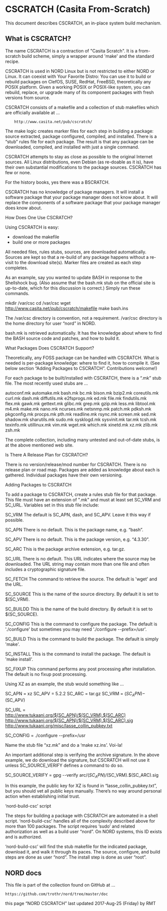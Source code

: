 # CSCRATCH (Casita From-Scratch)

This document describes CSCRATCH, an in-place system build mechanism.

## What is CSCRATCH?

The name CSCRATCH is a contraction of "Casita Scratch". 
It is a from-scratch build scheme, simply a wrapper around 'make' and the standard recipe. 

CSCRATCH is used in NORD Linux but is not restricted to either NORD or Linux. It can coexist with Your Favorite Distro: You can use it to build or rebuild packages on ClefOS, SUSE, RedHat, FreeBSD, theoretically any POSIX platform. Given a working POSIX or POSIX-like system, you can rebuild, replace, or upgrade many of its component packages with fresh versions from source. 

CSCRATCH consists of a makefile and a collection of stub makefiles which are officially available at … 


        http://www.casita.net/pub/cscratch/ 


The make logic creates marker files for each step in building a package: source extracted, package configured, compiled, and installed. There is a “stub” rules file for each package. The result is that any package can be downloaded, compiled, and installed with just a single command. 


CSCRATCH attempts to stay as close as possible to the original Internet sources. All Linux distributions, even Debian (as re-doable as it is), have their own substantial modifications to the package sources. CSCRATCH has few or none. 


For the history books, yes there was a BSCRATCH. 


CSCRATCH has no knowledge of package managers. It will install a software package that your package manager does not know about. It will replace the components of a software package that your package manager does know about. 




How Does One Use CSCRATCH?


Using CSCRATCH is easy: 


* download the makefile 
* build one or more packages 


All needed files, rules stubs, sources, are downloaded automatically. Sources are kept so that a re-build of any package happens without a re-visit to the download site(s). Marker files are created as each step completes. 


As an example, say you wanted to update BASH in response to the Shellshock bug. (Also assume that the bash.mk stub on the official site is up-to-date, which for this discussion is correct.) Simply run these commands. 


mkdir /var/csc
cd /var/csc
wget http://www.casita.net/pub/cscratch/makefile
make bash.ins


The /var/csc directory is convention, not a requirement. 
/var/csc directory is the home directory for user “nord” in NORD. 


bash.mk is retrieved automatically. 
It has the knowledge about where to find the BASH source code and patches, and how to build it. 




What Packages Does CSCRATCH Support?


Theoretically, any FOSS package can be handled with CSCRATCH. 
What is needed is per-package knowledge: where to find it, how to compile it. 
(See below section “Adding Packages to CSCRATCH”. Contributions welcome!) 


For each package to be built/installed with CSCRATCH, there is a “.mk” stub file. The most recently used stubs are … 




autoconf.mk automake.mk bash.mk bc.mk bison.mk bzip2.mk coreutils.mk curl.mk dash.mk diffutils.mk e2fsprogs.mk ed.mk file.mk findutils.mk flex.mk gawk.mk gettext.mk glibc.mk grep.mk gzip.mk less.mk libtool.mk m4.mk make.mk nano.mk ncurses.mk netsnmp.mk patch.mk pdksh.mk pkgconfig.mk procps.mk pth.mk readline.mk rsync.mk screen.mk sed.mk shadow.mk sharutils.mk sudo.mk sysklogd.mk sysvinit.mk tar.mk tcsh.mk texinfo.mk utillinux.mk vim.mk wget.mk which.mk xinetd.mk xz.mk zlib.mk zsh.mk




The complete collection, including many untested and out-of-date stubs, is at the above mentioned web site. 




Is There A Release Plan for CSCRATCH?


There is no version/release/mod number for CSCRATCH. 
There is no release plan or road map. 
Packages are added as knowledge about each is gathered. 
Individual packages have their own versioning. 




Adding Packages to CSCRATCH


To add a package to CSCRATCH, create a rules stub file for that package. 
This file must have an extension of ".mk" and must at least set SC_VRM and SC_URL.  Variables set in this stub file include: 


SC_VRM
The default is SC_APN, dash, and SC_APV. Leave it this way if possible. 


SC_APN
There is no default. This is the package name, e.g. “bash”. 


SC_APV
There is no default. This is the package version, e.g. “4.3.30”. 


SC_ARC
This is the package archive extension, e.g. tar.gz. 


SC_URL
There is no default.  This URL indicates where the source may be downloaded. The URL string may contain more than one file and often includes a cryptographic signature file. 


SC_FETCH
The command to retrieve the source. The default is 'wget' and the URL. 


SC_SOURCE
This is the name of the source directory. By default it is set to $(SC_VRM). 


SC_BUILDD
This is the name of the build directory. By default it is set to $(SC_SOURCE). 


SC_CONFIG
This is the command to configure the package. The default is './configure' 
but sometimes you may need './configure --prefix=/usr'. 


SC_BUILD
This is the command to build the package. The default is simply 'make'. 


SC_INSTALL
This is the command to install the package. The default is 'make install'. 


SC_FIXUP
This command performs any post processing after installation. 
The default is no fixup post processing. 


Using XZ as an example, the stub would something like … 


SC_APN    =    xz
SC_APV    =    5.2.2
SC_ARC    =    tar.gz
SC_VRM    =    $(SC_APN)-$(SC_APV)


SC_URL    =   \
http://www.tukaani.org/$(SC_APN)/$(SC_VRM).$(SC_ARC) \
http://www.tukaani.org/$(SC_APN)/$(SC_VRM).$(SC_ARC).sig \
 http://www.tukaani.org/misc/lasse_collin_pubkey.txt


SC_CONFIG    =    ./configure --prefix=/usr


Name the stub file “xz.mk” and do a ‘make xz.ins’. Voi-la! 


An important additional step is verifying the archive signature. In the above example, we do download the signature, but CSCRATCH will not use it unless SC_SOURCE_VERIFY defines a command to do so. 


SC_SOURCE_VERIFY = gpg --verify arc/$(SC_APN)/$(SC_VRM).$(SC_ARC).sig


In this example, the public key for XZ is found in “lasse_collin_pubkey.txt”, but you should vet all public keys manually. There’s no way around personal action when establishing initial trust. 




‘nord-build-csc’ script


The steps for building a package with CSCRATCH are automated in a shell script. ‘nord-build-csc’ handles all of the complexity described above for more than 100 packages. The script requires ‘sudo’ and related authorization as well as a build user “nord”. On NORD systems, this ID exists and is authorized. 


‘nord-build-csc’ will find the stub makefile for the indicated package, download it, and walk it through its paces. The source, configure, and build steps are done as user “nord”. The install step is done as user “root”. 




## NORD docs

This file is part of the collection found on GitHub at ...

    https://github.com/trothr/nord/tree/master/doc

this page “NORD CSCRATCH” last updated 2017-Aug-25 (Friday) by RMT
